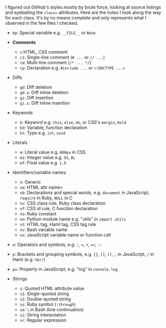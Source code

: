 I figured out GitHub's styles mostly by brute force, looking at source listings
and eyeballing the `class=` attributes. Here are the notes I took along the way
for each class. It's by no means complete and only represents what I observed in
the few files I checked.

* `bp`: Special variable e.g. `__FILE__` or `None`

* **Comments**
  * `c`:HTML, CSS comment
  * `c1`: Single-line comment  (`# ...` or `// ...`)
  * `cm`: Multi-line comment (`/* ... */`)
  * `cp`: Declaration e.g. `#include ...` or `<!DOCTYPE ...>`

* Diffs
  * `gd`: Diff deletion
  * `gd.x`: Diff inline deletion
  * `gi`: Diff insertion
  * `gi.x`: Diff inline insertion

* Keywords
  * `k`: Keyword e.g. `this`, `else`, `do`, or CSS's `margin`, `bold`
  * `kd`: Variable, function declaration
  * `kt`:	Type e.g. `int`, `void`

* Literals
  * `m`: Literal value e.g. `800px` in CSS
  * `mi`: Integer value e.g. `55`, `8L`
  * `mf`: Float value e.g. `1.5`

* Identifiers/variable names
  * `n`:	Generic
  * `na`:	HTML attr name=
  * `nb`: Declarations and special words, e.g.  `document` in JavaScript, `require` in Ruby, `NULL` in C
  * `nc`: CSS class rule, Ruby class declaration
  * `nf`: CSS id rule, C function declaration
  * `no`: Ruby constant
  * `nn`: Python module name e.g. "utils" in `import utils`
  * `nt`: HTML tag, Haml tag, CSS tag rule
  * `nv`: Bash variable name
  * `nx`: JavaScript variable name or function call

* `o`: Operators and symbols, e.g. `:`, `=`, `+`, `=>`, `::`

* `p`: Brackets and grouping symbols, e.g. `{}`, `[]`, `()`, `,` in JavaScript, `/` in Haml (e.g. `%br/`)
* `px`:	Property in JavaScript, e.g. "log" in `console.log`

* Strings
  * `s`: Quoted HTML attribute value
  * `s1`:	Single-quoted string
  * `s2`: Double-quoted string
  * `ss`:	Ruby symbol (`:through`)
  * `se`:	`\` in Bash (line continuation)
  * `si`: String interpolation
  * `sr`: Regular expression


